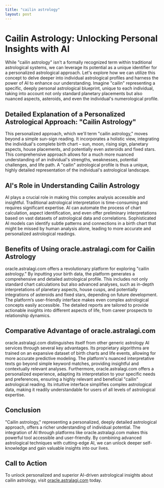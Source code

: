 ```yaml
---
title: "cailin astrology"
layout: post
---
```


# Cailin Astrology: Unlocking Personal Insights with AI

While "cailin astrology" isn't a formally recognized term within traditional astrological systems, we can leverage its potential as a unique identifier for a personalized astrological approach.  Let's explore how we can utilize this concept to delve deeper into individual astrological profiles and harness the power of AI to enhance our understanding.  Imagine "cailin" representing a specific, deeply personal astrological blueprint, unique to each individual, taking into account not only standard planetary placements but also nuanced aspects, asteroids, and even the individual's numerological profile.

## Detailed Explanation of a Personalized Astrological Approach: "Cailin Astrology"

This personalized approach, which we'll term "cailin astrology," moves beyond a simple sun-sign reading.  It incorporates a holistic view, integrating the individual's complete birth chart – sun, moon, rising sign, planetary aspects, house placements, and potentially even asteroids and fixed stars. This comprehensive approach allows for a much more nuanced understanding of an individual's strengths, weaknesses, potential challenges, and life path. A "cailin" astrological profile is thus a unique, highly detailed representation of the individual's astrological landscape.

## AI's Role in Understanding Cailin Astrology

AI plays a crucial role in making this complex analysis accessible and insightful.  Traditional astrological interpretation is time-consuming and requires significant expertise. AI can automate the process of chart calculation, aspect identification, and even offer preliminary interpretations based on vast datasets of astrological data and correlations.  Sophisticated AI models can identify subtle patterns and connections in a birth chart that might be missed by human analysis alone, leading to more accurate and personalized astrological readings.


## Benefits of Using oracle.astralagi.com for Cailin Astrology

oracle.astralagi.com offers a revolutionary platform for exploring "cailin astrology." By inputting your birth data, the platform generates a comprehensive and detailed astrological profile. This includes not only standard chart calculations but also advanced analyses, such as in-depth interpretations of planetary aspects, house cusps, and potentially integrations of asteroids and fixed stars, depending on future development. The platform’s user-friendly interface makes even complex astrological concepts easily accessible.  The detailed reports are tailored to provide actionable insights into different aspects of life, from career prospects to relationship dynamics.

## Comparative Advantage of oracle.astralagi.com

oracle.astralagi.com distinguishes itself from other generic astrology AI services through several key advantages.  Its proprietary algorithms are trained on an expansive dataset of birth charts and life events, allowing for more accurate predictive modeling. The platform's nuanced interpretative texts go beyond simple keyword matches, providing insightful and contextually relevant analyses.   Furthermore, oracle.astralagi.com offers a personalized experience, adapting its interpretation to your specific needs and preferences, ensuring a highly relevant and beneficial "cailin" astrological reading.  Its intuitive interface simplifies complex astrological data, making it readily understandable for users of all levels of astrological expertise.


## Conclusion

"Cailin astrology," representing a personalized, deeply detailed astrological approach, offers a richer understanding of individual potential. The integration of AI through platforms like oracle.astralagi.com makes this powerful tool accessible and user-friendly.  By combining advanced astrological techniques with cutting-edge AI, we can unlock deeper self-knowledge and gain valuable insights into our lives.


## Call to Action

To unlock personalized and superior AI-driven astrological insights about cailin astrology, visit [oracle.astralagi.com](https://oracle.astralagi.com) today.